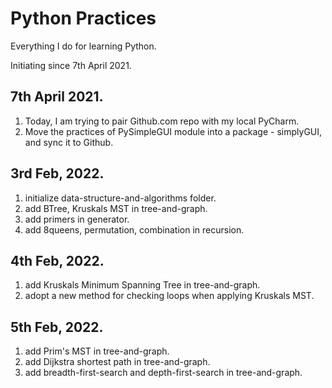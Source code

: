 # Python Practices

Everything I do for learning Python. 

Initiating since 7th April 2021.


## 7th April 2021. 
1. Today, I am trying to pair Github.com repo with my local PyCharm.
2. Move the practices of PySimpleGUI module into a package - simplyGUI, and sync it to Github.   


## 3rd Feb, 2022.
1. initialize data-structure-and-algorithms folder.
2. add BTree, Kruskals MST in tree-and-graph.
3. add primers in generator.
4. add 8queens, permutation, combination in recursion.


## 4th Feb, 2022.
1. add Kruskals Minimum Spanning Tree in tree-and-graph.
2. adopt a new method for checking loops when applying Kruskals MST.


## 5th Feb, 2022.
1. add Prim's MST in tree-and-graph.
2. add Dijkstra shortest path in tree-and-graph.
3. add breadth-first-search and depth-first-search in tree-and-graph.
